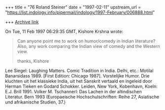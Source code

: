 +++
title = "76 Roland Steiner"
date = "1997-02-11"
upstream_url = "https://list.indology.info/pipermail/indology/1997-February/006888.html"

+++
[Archive link](https://list.indology.info/pipermail/indology/1997-February/006888.html)

On Tue, 11 Feb 1997 06:29:35 GMT, Kishore Krshna wrote:

>Can anyone point me to work on humor/comedy in Indian literature?
>Also, any work comparing the Indian view of comedy and the
>Western view.
>
>thanks,
>Kishore

Lee Siegel: Laughing Matters. Comic Tradition in India. Delhi, etc.: 
Motilal Banarsidass 1989. [First Edition: Chicago 1987].
Vorstelijke Humor. Drie kluchten uit het klassieke India, uit het Sanskrit 
vertaald en ingeleid door Herman Tieken en Godard Schokker. Leiden, New 
York, Kobenhavn, Koeln: E.J. Brill 1991.
Volker M. Tschannerl: Das Lachen in der altindischen Literatur. Bern 1993 
(Europaeische Hochschulschriften: Reihe 27, Asiatische und afrikanische 
Studien, 37.)





